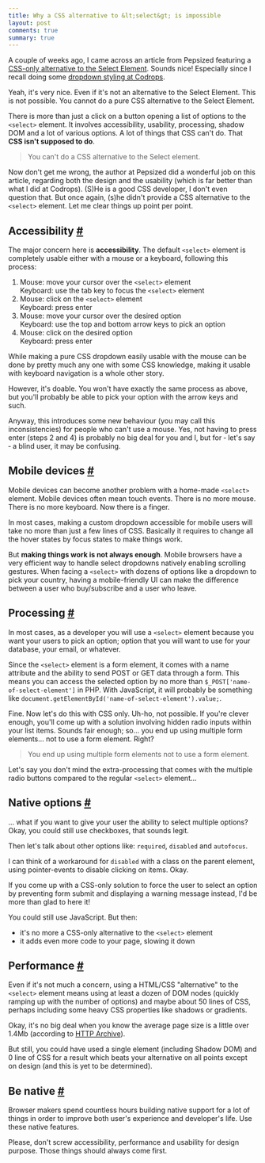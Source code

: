 ```yaml
---
title: Why a CSS alternative to &lt;select&gt; is impossible
layout: post
comments: true
summary: true
---
```

<section>
<p>A couple of weeks ago, I came across an article from Pepsized featuring a <a href="http://pepsized.com/css-only-alternative-to-the-select-element/">CSS-only alternative to the Select Element</a>.	Sounds nice! Especially since I recall doing some <a href="http://tympanus.net/codrops/2012/10/04/custom-drop-down-list-styling/">dropdown styling at Codrops</a>.</p>
<p>Yeah, it's very nice. Even if it's not an alternative to the Select Element. This is not possible. You cannot do a pure CSS alternative to the Select Element.</p>
<p>There is more than just a click on a button opening a list of options to the <code>&lt;select&gt;</code> element. It involves accessibility, usability, processing, shadow DOM and a lot of various options. A lot of things that CSS can't do. That <strong>CSS isn't supposed to do</strong>.</p>
<blockquote class="pull-quote--right">You can't do a CSS alternative to the Select element.</blockquote>
<p>Now don't get me wrong, the author at Pepsized did a wonderful job on this article, regarding both the design and the usability (which is far better than what I did at Codrops). (S)He is a good CSS developer, I don't even question that. But once again, (s)he didn't provide a CSS alternative to the <code>&lt;select&gt;</code> element. Let me clear things up point per point.</p>
</section>
<section id="accessibility">
<h2>Accessibility <a href="#accessibility">#</a></h2>
<p>The major concern here is <strong>accessibility</strong>. The default <code>&lt;select&gt;</code> element is completely usable either with a mouse or a keyboard, following this process:</p>
<ol>
	<li>Mouse: move your cursor over the <code>&lt;select&gt;</code> element<br>
		Keyboard: use the tab key to focus the <code>&lt;select&gt;</code> element</li>
	<li>Mouse: click on the <code>&lt;select&gt;</code> element<br>
		Keyboard: press enter</li>
	<li>Mouse: move your cursor over the desired option<br>
		Keyboard: use the top and bottom arrow keys to pick an option</li>
	<li>Mouse: click on the desired option<br>
		Keyboard: press enter</li>
</ol>
<p>While making a pure CSS dropdown easily usable with the mouse can be done by pretty much any one with some CSS knowledge, making it usable with keyboard navigation is a whole other story.</p>
<p>However, it's doable. You won't have exactly the same process as above, but you'll probably be able to pick your option with the arrow keys and such.</p>
<p>Anyway, this introduces some new behaviour (you may call this inconsistencies) for people who can't use a mouse. Yes, not having to press enter (steps 2 and 4) is probably no big deal for you and I, but for &dash; let's say &dash; a blind user, it may be confusing.</p>
</section>
<section id="mobile">
<h2>Mobile devices <a href="#mobile">#</a></h2>
<p>Mobile devices can become another problem with a home-made <code>&lt;select&gt;</code> element. Mobile devices often mean touch events. There is no more mouse. There is no more keyboard. Now there is a finger.</p>
<p>In most cases, making a custom dropdown accessible for mobile users will take no more than just a few lines of CSS. Basically it requires to change all the hover states by focus states to make things work.</p>
<p>But <strong>making things work is not always enough</strong>. Mobile browsers have a very efficient way to handle select dropdowns natively enabling scrolling gestures. When facing a <code>&lt;select&gt;</code> with dozens of options like a dropdown to pick your country, having a mobile-friendly UI can make the difference between a user who buy/subscribe and a user who leave.</p>
</section>
<section id="processing">
<h2>Processing <a href="#processing">#</a></h2>	
<p>In most cases, as a developer you will use a <code>&lt;select&gt;</code> element because you want your users to pick an option; option that you will want to use for your database, your email, or whatever.</p>
<p>Since the <code>&lt;select&gt;</code> element is a form element, it comes with a name attribute and the ability to send POST or GET data through a form. This means you can access the selected option by no more than <code>$_POST['name-of-select-element']</code> in PHP. With JavaScript, it will probably be something like <code>document.getElementById('name-of-select-element').value;</code>.</p>
<p>Fine. Now let's do this with CSS only. Uh-ho, not possible. If you're clever enough, you'll come up with a solution involving hidden radio inputs within your list items. Sounds fair enough; so... you end up using multiple form elements... not to use a form element. Right?</p>
<blockquote class="pull-quote--right">You end up using multiple form elements not to use a form element.</blockquote>
<p>Let's say you don't mind the extra-processing that comes with the multiple radio buttons compared to the regular <code>&lt;select&gt;</code> element... </p>
</section>
<section id="options">
<h2>Native options <a href="#options">#</a></h2>
<p>... what if you want to give your user the ability to select multiple options? Okay, you could still use checkboxes, that sounds legit.</p>
<p>Then let's talk about other options like: <code>required</code>, <code>disabled</code> and <code>autofocus</code>.</p>
<p>I can think of a workaround for <code>disabled</code> with a class on the parent element, using pointer-events to disable clicking on items. Okay.</p>
<p>If you come up with a CSS-only solution to force the user to select an option by preventing form submit and displaying a warning message instead, I'd be more than glad to here it!</p>
<p>You could still use JavaScript. But then:</p>
<ul>
	<li>it's no more a CSS-only alternative to the <code>&lt;select&gt;</code> element</li>
	<li>it adds even more code to your page, slowing it down</li>
</ul>
</section>
<section id="Performance">
<h2>Performance <a href="#Performance">#</a></h2>
<p>Even if it's not much a concern, using a HTML/CSS "alternative" to the <code>&lt;select&gt;</code> element means using at least a dozen of DOM nodes (quickly ramping up with the number of options) and maybe about 50 lines of CSS, perhaps including some heavy CSS properties like shadows or gradients.</p>
<p>Okay, it's no big deal when you know the average page size is a little over 1.4Mb (according to <a href="http://www.httparchive.org/interesting.php#bytesperpage">HTTP Archive</a>).</p>
<p>But still, you could have used a single element (including Shadow DOM) and 0 line of CSS for a result which beats your alternative on all points except on design (and this is yet to be determined).</p>
</section>
<section id="final-words">
<h2>Be native <a href="#final-words">#</a></h2>
<p>Browser makers spend countless hours building native support for a lot of things in order to improve both user's experience and developer's life. Use these native features.</p>
<p>Please, don't screw accessibility, performance and usability for design purpose. Those things should always come first.</p>
</section>